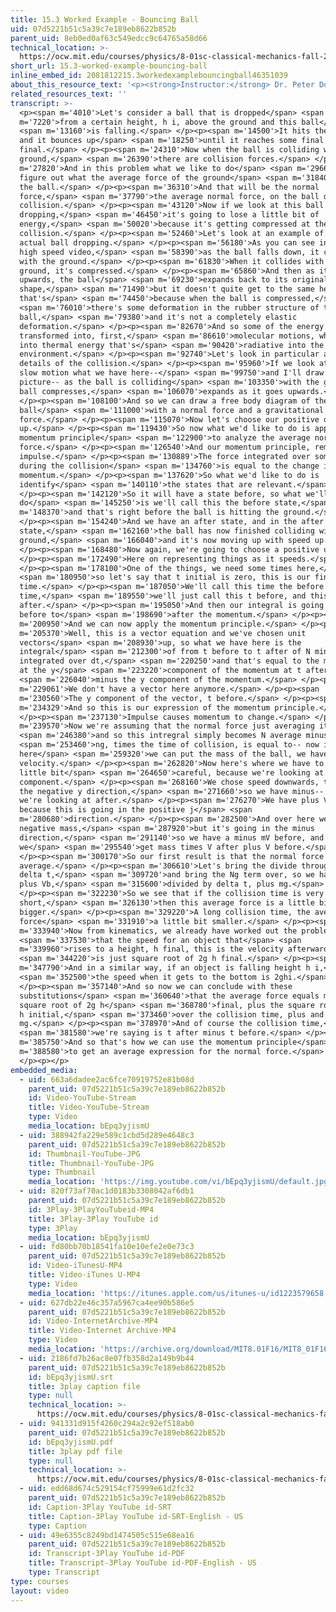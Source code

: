 ```yaml
---
title: 15.3 Worked Example - Bouncing Ball
uid: 07d5221b51c5a39c7e189eb8622b852b
parent_uid: 8eb0ed0af63c549edcc9c64765a58d66
technical_location: >-
  https://ocw.mit.edu/courses/physics/8-01sc-classical-mechanics-fall-2016/week-5-momentum-and-impulse/15.3-worked-example-bouncing-ball/15.3-worked-example-bouncing-ball
short_url: 15.3-worked-example-bouncing-ball
inline_embed_id: 2081812215.3workedexamplebouncingball46351039
about_this_resource_text: '<p><strong>Instructor:</strong> Dr. Peter Dourmashkin</p>'
related_resources_text: ''
transcript: >-
  <p><span m='4010'>Let's consider a ball that is dropped</span> <span
  m='7220'>from a certain height, h i, above the ground and this ball</span>
  <span m='13160'>is falling.</span> </p><p><span m='14500'>It hits the ground
  and it bounces up</span> <span m='18250'>until it reaches some final height, h
  final.</span> </p><p><span m='24310'>Now when the ball is colliding with the
  ground,</span> <span m='26390'>there are collision forces.</span> </p><p><span
  m='27820'>And in this problem what we like to do</span> <span m='29660'>is
  figure out what the average force of the ground</span> <span m='31840'>is on
  the ball.</span> </p><p><span m='36310'>And that will be the normal
  force,</span> <span m='37790'>the average normal force, on the ball during the
  collision.</span> </p><p><span m='43120'>Now if we look at this ball
  dropping,</span> <span m='46450'>it's going to lose a little bit of
  energy,</span> <span m='50020'>because it's getting compressed at the
  collision.</span> </p><p><span m='52460'>Let's look at an example of the
  actual ball dropping.</span> </p><p><span m='56180'>As you can see in this
  high speed video,</span> <span m='58390'>as the ball falls down, it collides
  with the ground.</span> </p><p><span m='61830'>When it collides with the
  ground, it's compressed.</span> </p><p><span m='65860'>And then as it rebounds
  upwards, the ball</span> <span m='69230'>expands back to its original
  shape,</span> <span m='71490'>but it doesn't quite get to the same height--
  that's</span> <span m='74450'>because when the ball is compressed,</span>
  <span m='76010'>there's some deformation in the rubber structure of the
  ball,</span> <span m='79380'>and it's not a completely elastic
  deformation.</span> </p><p><span m='82670'>And so some of the energy is
  transformed into, first,</span> <span m='86610'>molecular motions, which turn
  into thermal energy that's</span> <span m='90420'>radiative into the
  environment.</span> </p><p><span m='92740'>Let's look in particular at the
  details of the collision.</span> </p><p><span m='95960'>If we look at it in
  slow motion what we have here--</span> <span m='99750'>and I'll draw a
  picture-- as the ball is colliding</span> <span m='103350'>with the ground,
  ball compresses,</span> <span m='106070'>expands as it goes upwards.</span>
  </p><p><span m='108100'>And so we can draw a free body diagram of the
  ball</span> <span m='111000'>with a normal force and a gravitational
  force.</span> </p><p><span m='115070'>Now let's choose our positive direction
  up.</span> </p><p><span m='119430'>So now what we'd like to do is apply the
  momentum principle</span> <span m='122900'>to analyze the average normal
  force.</span> </p><p><span m='126540'>And our momentum principle, remember is
  impulse.</span> </p><p><span m='130889'>The force integrated over some time
  during the collision</span> <span m='134760'>is equal to the change in
  momentum.</span> </p><p><span m='137620'>So what we'd like to do is
  identify</span> <span m='140110'>the states that are relevant.</span>
  </p><p><span m='142120'>So it will have a state before, so what we'll
  do</span> <span m='145250'>is we'll call this the before state,</span> <span
  m='148370'>and that's right before the ball is hitting the ground.</span>
  </p><p><span m='154240'>And we have an after state, and in the after
  state,</span> <span m='162160'>the ball has now finished colliding with the
  ground,</span> <span m='166040'>and it's now moving up with speed up.</span>
  </p><p><span m='168480'>Now again, we're going to choose a positive up.</span>
  </p><p><span m='172490'>Here on representing things as it speeds.</span>
  </p><p><span m='178100'>One of the things, we need some times here,</span>
  <span m='180950'>so let's say that t initial is zero, this is our final
  time.</span> </p><p><span m='187050'>We'll call this time the before
  time,</span> <span m='189550'>we'll just call this t before, and this is t
  after.</span> </p><p><span m='195050'>And then our integral is going from
  before to</span> <span m='198690'>after the momentum.</span> </p><p><span
  m='200950'>And we can now apply the momentum principle.</span> </p><p><span
  m='205370'>Well, this is a vector equation and we've chosen unit
  vectors</span> <span m='208930'>up, so what we have here is the
  integral</span> <span m='212300'>of from t before to t after of N minus mg,
  integrated over dt,</span> <span m='220250'>and that's equal to the momentum
  at the y</span> <span m='223220'>component of the momentum at t after,</span>
  <span m='226040'>minus the y component of the momentum.</span> </p><p><span
  m='229061'>We don't have a vector here anymore.</span> </p><p><span
  m='230560'>The y component of the vector, t before.</span> </p><p><span
  m='234329'>And so this is our expression of the momentum principle.</span>
  </p><p><span m='237130'>Impulse causes momentum to change.</span> </p><p><span
  m='239570'>Now we're assuming that the normal force just averaging it</span>
  <span m='246380'>and so this intregral simply becomes N average minus</span>
  <span m='253460'>ng, times the time of collision, is equal to-- now in
  here</span> <span m='259320'>we can put the mass of the ball, we have the
  velocity.</span> </p><p><span m='262820'>Now here's where we have to be a
  little bit</span> <span m='264650'>careful, because we're looking at the y
  component.</span> </p><p><span m='268160'>We chose speed downwards, that's in
  the negative y direction,</span> <span m='271660'>so we have minus-- sorry,
  we're looking at after.</span> </p><p><span m='276270'>We have plus V after,
  because this is going in the positive j</span> <span
  m='280680'>direction.</span> </p><p><span m='282500'>And over here we have a
  negative mass,</span> <span m='287920'>but it's going in the minus
  direction,</span> <span m='291140'>so we have a minus mV before, and so
  we</span> <span m='295540'>get mass times V after plus V before.</span>
  </p><p><span m='300170'>So our first result is that the normal force
  average.</span> </p><p><span m='306610'>Let's bring the divide through by
  delta t,</span> <span m='309720'>and bring the Ng term over, so we have m Va
  plus Vb,</span> <span m='315600'>divided by delta t, plus mg.</span>
  </p><p><span m='322230'>So we see that if the collision time is very
  short,</span> <span m='326130'>then this average force is a little bit
  bigger.</span> </p><p><span m='329220'>A long collision time, the average
  force</span> <span m='331910'>a little bit smaller.</span> </p><p><span
  m='333940'>Now from kinematics, we already have worked out the problem</span>
  <span m='337530'>that the speed for an object that</span> <span
  m='339960'>rises to a height, h final, this is the velocity afterwards,</span>
  <span m='344220'>is just square root of 2g h final.</span> </p><p><span
  m='347790'>And in a similar way, if an object is falling height h i,</span>
  <span m='352500'>the speed when it gets to the bottom is 2ghi.</span>
  </p><p><span m='357140'>And so now we can conclude with these
  substitutions</span> <span m='360640'>that the average force equals m times
  square root of 2g h</span> <span m='368780'>final, plus the square root of 2g
  h initial,</span> <span m='373460'>over the collision time, plus and
  mg.</span> </p><p><span m='378970'>And of course the collision time,</span>
  <span m='381580'>we're saying is t after minus t before.</span> </p><p><span
  m='385750'>And so that's how we can use the momentum principle</span> <span
  m='388580'>to get an average expression for the normal force.</span>
  </p><p></p>
embedded_media:
  - uid: 663a6dadee2ac6fce70919752e81b08d
    parent_uid: 07d5221b51c5a39c7e189eb8622b852b
    id: Video-YouTube-Stream
    title: Video-YouTube-Stream
    type: Video
    media_location: bEpq3yjismU
  - uid: 388942fa229e589c1cbd5d289e4648c3
    parent_uid: 07d5221b51c5a39c7e189eb8622b852b
    id: Thumbnail-YouTube-JPG
    title: Thumbnail-YouTube-JPG
    type: Thumbnail
    media_location: 'https://img.youtube.com/vi/bEpq3yjismU/default.jpg'
  - uid: 820f73af70ac1d0183b3308042af6db1
    parent_uid: 07d5221b51c5a39c7e189eb8622b852b
    id: 3Play-3PlayYouTubeid-MP4
    title: 3Play-3Play YouTube id
    type: 3Play
    media_location: bEpq3yjismU
  - uid: fd80bb70b18541fa10e10efe2e0e73c3
    parent_uid: 07d5221b51c5a39c7e189eb8622b852b
    id: Video-iTunesU-MP4
    title: Video-iTunes U-MP4
    type: Video
    media_location: 'https://itunes.apple.com/us/itunes-u/id1223579658'
  - uid: 627db22e46c357a5967ca4ee90b586e5
    parent_uid: 07d5221b51c5a39c7e189eb8622b852b
    id: Video-InternetArchive-MP4
    title: Video-Internet Archive-MP4
    type: Video
    media_location: 'https://archive.org/download/MIT8.01F16/MIT8_01F16_L15v03_360p.mp4'
  - uid: 2186fd7b26ac8e07fb358d2a149b9b44
    parent_uid: 07d5221b51c5a39c7e189eb8622b852b
    id: bEpq3yjismU.srt
    title: 3play caption file
    type: null
    technical_location: >-
      https://ocw.mit.edu/courses/physics/8-01sc-classical-mechanics-fall-2016/week-5-momentum-and-impulse/15.3-worked-example-bouncing-ball/15.3-worked-example-bouncing-ball/bEpq3yjismU.srt
  - uid: 941331d915f4260c294a2c92ef518ab0
    parent_uid: 07d5221b51c5a39c7e189eb8622b852b
    id: bEpq3yjismU.pdf
    title: 3play pdf file
    type: null
    technical_location: >-
      https://ocw.mit.edu/courses/physics/8-01sc-classical-mechanics-fall-2016/week-5-momentum-and-impulse/15.3-worked-example-bouncing-ball/15.3-worked-example-bouncing-ball/bEpq3yjismU.pdf
  - uid: edd68d674c529154cf75999e61d2fc32
    parent_uid: 07d5221b51c5a39c7e189eb8622b852b
    id: Caption-3Play YouTube id-SRT
    title: Caption-3Play YouTube id-SRT-English - US
    type: Caption
  - uid: 49e6355c8249bd1474505c515e68ea16
    parent_uid: 07d5221b51c5a39c7e189eb8622b852b
    id: Transcript-3Play YouTube id-PDF
    title: Transcript-3Play YouTube id-PDF-English - US
    type: Transcript
type: courses
layout: video
---
```

